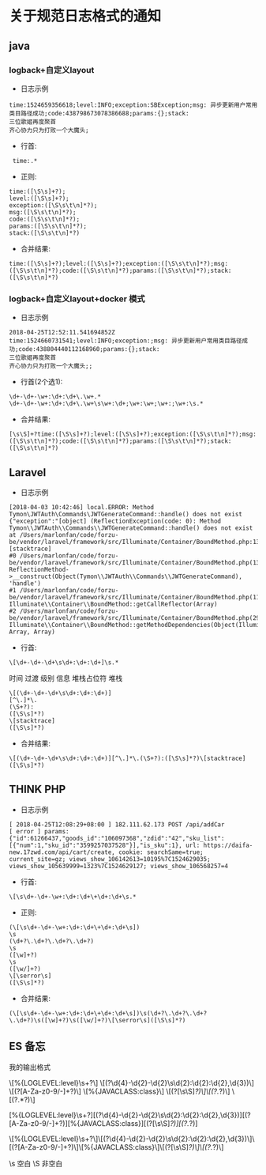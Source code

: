 # 关于规范日志格式的通知

## **java**

### logback+自定义layout

* 日志示例

```
time:1524659356618;level:INFO;exception:SBException;msg: 异步更新用户常用类目路径成功;code:438798673078386688;params:{};stack:
三位歌姬再度聚首
齐心协力只为打败一个大魔头;
```

* 行首: 
``` 
 time:.* 
```

* 正则:
 
```
time:([\S\s]+?);
level:([\S\s]+?);
exception:([\S\s\t\n]*?);
msg:([\S\s\t\n]*?);
code:([\S\s\t\n]*?);
params:([\S\s\t\n]*?);
stack:([\S\s\t\n]*?)
```

* 合并结果:
```
time:([\S\s]+?);level:([\S\s]+?);exception:([\S\s\t\n]*?);msg:([\S\s\t\n]*?);code:([\S\s\t\n]*?);params:([\S\s\t\n]*?);stack:([\S\s\t\n]*?)
```

### logback+自定义layout+docker 模式


* 日志示例

```
2018-04-25T12:52:11.541694852Z
time:1524660731541;level:INFO;exception:;msg: 异步更新用户常用类目路径成功;code:438804440112168960;params:{};stack:
三位歌姬再度聚首
齐心协力只为打败一个大魔头;;
```

* 行首(2个选1):
```
\d+-\d+-\w+:\d+:\d+\.\w+.*
\d+-\d+-\w+:\d+:\d+\.\w+\s\w+:\d+;\w+:\w+;\w+:;\w+:\s.*
```

* 合并结果:
```
[\s\S]+?time:([\S\s]+?);level:([\S\s]+?);exception:([\S\s\t\n]*?);msg:([\S\s\t\n]*?);code:([\S\s\t\n]*?);params:([\S\s\t\n]*?);stack:([\S\s\t\n]*?)
```

## **Laravel**

* 日志示例
```
[2018-04-03 10:42:46] local.ERROR: Method Tymon\JWTAuth\Commands\JWTGenerateCommand::handle() does not exist {"exception":"[object] (ReflectionException(code: 0): Method Tymon\\JWTAuth\\Commands\\JWTGenerateCommand::handle() does not exist at /Users/marlonfan/code/forzu-be/vendor/laravel/framework/src/Illuminate/Container/BoundMethod.php:135)
[stacktrace]
#0 /Users/marlonfan/code/forzu-be/vendor/laravel/framework/src/Illuminate/Container/BoundMethod.php(135): ReflectionMethod->__construct(Object(Tymon\\JWTAuth\\Commands\\JWTGenerateCommand), 'handle')
#1 /Users/marlonfan/code/forzu-be/vendor/laravel/framework/src/Illuminate/Container/BoundMethod.php(115): Illuminate\\Container\\BoundMethod::getCallReflector(Array)
#2 /Users/marlonfan/code/forzu-be/vendor/laravel/framework/src/Illuminate/Container/BoundMethod.php(29): Illuminate\\Container\\BoundMethod::getMethodDependencies(Object(Illuminate\\Foundation\\Application), Array, Array)

```

* 行首:
```
\[\d+-\d+-\d+\s\d+:\d+:\d+]\s.*
```


时间
过渡
级别
信息
堆栈占位符
堆栈

```
\[(\d+-\d+-\d+\s\d+:\d+:\d+)]
[^\.]*\.
(\S+?):
([\S\s]*?)
\[stacktrace]
([\S\s]*?)

```


* 合并结果:
```
\[(\d+-\d+-\d+\s\d+:\d+:\d+)][^\.]*\.(\S+?):([\S\s]*?)\[stacktrace]([\S\s]*?)
```


## **THINK PHP**

* 日志示例
```
[ 2018-04-25T12:08:29+08:00 ] 182.111.62.173 POST /api/addCar
[ error ] params: {"id":61266437,"goods_id":"106097368","zdid":"42","sku_list":[{"num":1,"sku_id":"3599257037528"}],"is_sku":1}, url: https://daifa-new.17zwd.com/api/cart/create, cookie: searchSame=true; current_site=gz; views_show_106142613=10195%7C1524629035; views_show_105639999=1323%7C1524629127; views_show_106568257=4
```

* 行首:
```
\[\s\d+-\d+-\w+:\d+:\d+\+\d+:\d+\s.*
```


* 正则:
```
(\[\s\d+-\d+-\w+:\d+:\d+\+\d+:\d+\s])
\s
(\d+?\.\d+?\.\d+?\.\d+?)
\s
([\w]+?)
\s
([\w/]+?)
\[\serror\s]
([\S\s]*?)
```



* 合并结果:
```
(\[\s\d+-\d+-\w+:\d+:\d+\+\d+:\d+\s])\s(\d+?\.\d+?\.\d+?\.\d+?)\s([\w]+?)\s([\w/]+?)\[\serror\s]([\S\s]*?)
```

## ES 备忘


我的输出格式

\\[%{LOGLEVEL:level}\\s+?\\]
\\[(?<date>\\d{4}-\\d{2}-\\d{2}\\s\\d{2}:\\d{2}:\\d{2},\\d{3})\\]
\\[(?<thread>[A-Za-z0-9/-]+?)\\]
\\[%{JAVACLASS:class}\\]
\\[(?<msg>[\\s\\S]*?)\\]\\[(?<stack>.*?)\\]
\\[(?<stack>.*?)\\]

\[%{LOGLEVEL:level}\s+?\]\[(?<date>\d{4}-\d{2}-\d{2}\s\d{2}:\d{2}:\d{2},\d{3})\]\[(?<thread>[A-Za-z0-9/-]+?)\]\[%{JAVACLASS:class}\]\[(?<msg>[\s\S]*?)\]\[(?<stack>.*?)\]

\\[%{LOGLEVEL:level}\\s+?\\]\\[(?<date>\\d{4}-\\d{2}-\\d{2}\\s\\d{2}:\\d{2}:\\d{2},\\d{3})\\]\\[(?<thread>[A-Za-z0-9/-]+?)\\]\\[%{JAVACLASS:class}\\]\\[(?<msg>[\\s\\S]*?)\\]\\[(?<stack>.*?)\\]

\s 空白
\S 非空白